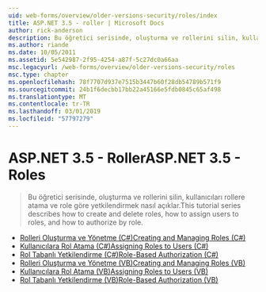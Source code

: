 ```yaml
---
uid: web-forms/overview/older-versions-security/roles/index
title: ASP.NET 3.5 - roller | Microsoft Docs
author: rick-anderson
description: Bu öğretici serisinde, oluşturma ve rollerini silin, kullanıcıları rollere atama ve role göre yetkilendirmek nasıl açıklar.
ms.author: riande
ms.date: 10/05/2011
ms.assetid: 5e542987-2f95-4254-a87f-5c27dc0a66aa
msc.legacyurl: /web-forms/overview/older-versions-security/roles
msc.type: chapter
ms.openlocfilehash: 78f7707d937e7515b3447b60f28db54789b571f9
ms.sourcegitcommit: 24b1f6decbb17bb22a45166e5fdb0845c65af498
ms.translationtype: MT
ms.contentlocale: tr-TR
ms.lasthandoff: 03/01/2019
ms.locfileid: "57797279"
---
```

<a name="aspnet-35---roles"></a><span data-ttu-id="d730d-103">ASP.NET 3.5 - Roller</span><span class="sxs-lookup"><span data-stu-id="d730d-103">ASP.NET 3.5 - Roles</span></span>
====================
> <span data-ttu-id="d730d-104">Bu öğretici serisinde, oluşturma ve rollerini silin, kullanıcıları rollere atama ve role göre yetkilendirmek nasıl açıklar.</span><span class="sxs-lookup"><span data-stu-id="d730d-104">This tutorial series describes how to create and delete roles, how to assign users to roles, and how to authorize by role.</span></span>


- [<span data-ttu-id="d730d-105">Rolleri Oluşturma ve Yönetme (C#)</span><span class="sxs-lookup"><span data-stu-id="d730d-105">Creating and Managing Roles (C#)</span></span>](creating-and-managing-roles-cs.md)
- [<span data-ttu-id="d730d-106">Kullanıcılara Rol Atama (C#)</span><span class="sxs-lookup"><span data-stu-id="d730d-106">Assigning Roles to Users (C#)</span></span>](assigning-roles-to-users-cs.md)
- [<span data-ttu-id="d730d-107">Rol Tabanlı Yetkilendirme (C#)</span><span class="sxs-lookup"><span data-stu-id="d730d-107">Role-Based Authorization (C#)</span></span>](role-based-authorization-cs.md)
- [<span data-ttu-id="d730d-108">Rolleri Oluşturma ve Yönetme (VB)</span><span class="sxs-lookup"><span data-stu-id="d730d-108">Creating and Managing Roles (VB)</span></span>](creating-and-managing-roles-vb.md)
- [<span data-ttu-id="d730d-109">Kullanıcılara Rol Atama (VB)</span><span class="sxs-lookup"><span data-stu-id="d730d-109">Assigning Roles to Users (VB)</span></span>](assigning-roles-to-users-vb.md)
- [<span data-ttu-id="d730d-110">Rol Tabanlı Yetkilendirme (VB)</span><span class="sxs-lookup"><span data-stu-id="d730d-110">Role-Based Authorization (VB)</span></span>](role-based-authorization-vb.md)
